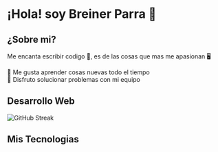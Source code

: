 # ¡Hola! soy Breiner Parra 👋

## ¿Sobre mi?
Me encanta escribir codigo 🤖, es de las cosas que mas me apasionan 🖥️ 

🥠 Me gusta aprender cosas nuevas todo el tiempo 
</br>
💯 Disfruto solucionar problemas con mi equipo 
</br>

## Desarrollo Web 
<img src="https://streak-stats.demolab.com?user=brin29&theme=dark&locale=es&exclude_days=Sun%2CMon%2CTue%2CWed%2CThu%2CFri%2CSat&hide_total_contributions=true" alt="GitHub Streak" />

## Mis Tecnologias 



